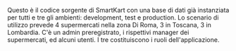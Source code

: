 Questo è il codice sorgente di SmartKart con una base di dati già instanziata per tutti e tre gli ambienti: development, test e production. Lo scenario di utilizzo prevede 4 supermercati nella zona Di Roma, 3 in Toscana, 3 in Lombardia. C'è un admin preregistrato, i rispettivi manager dei supermercati, ed alcuni utenti. I tre costituiscono i ruoli dell'applicazione.  
